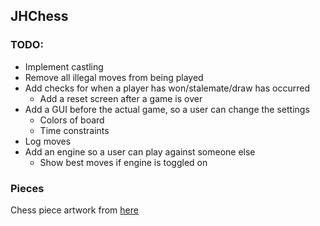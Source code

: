 ## JHChess
### TODO:
* Implement castling
* Remove all illegal moves from being played
* Add checks for when a player has won/stalemate/draw has occurred
    - Add a reset screen after a game is over
* Add a GUI before the actual game, so a user can change the settings
    - Colors of board
    - Time constraints
* Log moves
* Add an engine so a user can play against someone else
    - Show best moves if engine is toggled on
### Pieces
Chess piece artwork from [here](https://www.pngwave.com/png-clip-art-dtqzc)